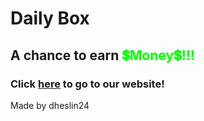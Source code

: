 <h1><b>Daily Box</b></h1>
<h2>A chance to earn <b style="color: Lime;">💲Money💲!!!</b></h2>
<h3>Click <b><a href="http://ec2-3-132-206-243.us-east-2.compute.amazonaws.com/login">here</a></b> to go to our website!</h3>
<footer>Made by dheslin24</footer>